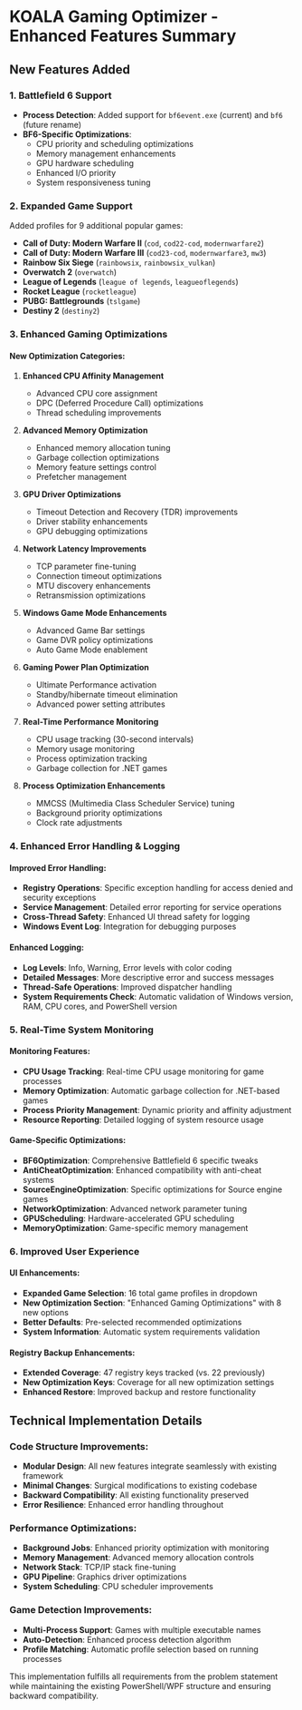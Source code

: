 # KOALA Gaming Optimizer - Enhanced Features Summary

## New Features Added

### 1. Battlefield 6 Support
- **Process Detection**: Added support for `bf6event.exe` (current) and `bf6` (future rename)
- **BF6-Specific Optimizations**: 
  - CPU priority and scheduling optimizations
  - Memory management enhancements
  - GPU hardware scheduling
  - Enhanced I/O priority
  - System responsiveness tuning

### 2. Expanded Game Support
Added profiles for 9 additional popular games:
- **Call of Duty: Modern Warfare II** (`cod`, `cod22-cod`, `modernwarfare2`)
- **Call of Duty: Modern Warfare III** (`cod23-cod`, `modernwarfare3`, `mw3`)
- **Rainbow Six Siege** (`rainbowsix`, `rainbowsix_vulkan`)
- **Overwatch 2** (`overwatch`)
- **League of Legends** (`league of legends`, `leagueoflegends`)
- **Rocket League** (`rocketleague`)
- **PUBG: Battlegrounds** (`tslgame`)
- **Destiny 2** (`destiny2`)

### 3. Enhanced Gaming Optimizations

#### New Optimization Categories:
1. **Enhanced CPU Affinity Management**
   - Advanced CPU core assignment
   - DPC (Deferred Procedure Call) optimizations
   - Thread scheduling improvements

2. **Advanced Memory Optimization**
   - Enhanced memory allocation tuning
   - Garbage collection optimizations
   - Memory feature settings control
   - Prefetcher management

3. **GPU Driver Optimizations**
   - Timeout Detection and Recovery (TDR) improvements
   - Driver stability enhancements
   - GPU debugging optimizations

4. **Network Latency Improvements**
   - TCP parameter fine-tuning
   - Connection timeout optimizations
   - MTU discovery enhancements
   - Retransmission optimizations

5. **Windows Game Mode Enhancements**
   - Advanced Game Bar settings
   - Game DVR policy optimizations
   - Auto Game Mode enablement

6. **Gaming Power Plan Optimization**
   - Ultimate Performance activation
   - Standby/hibernate timeout elimination
   - Advanced power setting attributes

7. **Real-Time Performance Monitoring**
   - CPU usage tracking (30-second intervals)
   - Memory usage monitoring
   - Process optimization tracking
   - Garbage collection for .NET games

8. **Process Optimization Enhancements**
   - MMCSS (Multimedia Class Scheduler Service) tuning
   - Background priority optimizations
   - Clock rate adjustments

### 4. Enhanced Error Handling & Logging

#### Improved Error Handling:
- **Registry Operations**: Specific exception handling for access denied and security exceptions
- **Service Management**: Detailed error reporting for service operations
- **Cross-Thread Safety**: Enhanced UI thread safety for logging
- **Windows Event Log**: Integration for debugging purposes

#### Enhanced Logging:
- **Log Levels**: Info, Warning, Error levels with color coding
- **Detailed Messages**: More descriptive error and success messages
- **Thread-Safe Operations**: Improved dispatcher handling
- **System Requirements Check**: Automatic validation of Windows version, RAM, CPU cores, and PowerShell version

### 5. Real-Time System Monitoring

#### Monitoring Features:
- **CPU Usage Tracking**: Real-time CPU usage monitoring for game processes
- **Memory Optimization**: Automatic garbage collection for .NET-based games
- **Process Priority Management**: Dynamic priority and affinity adjustment
- **Resource Reporting**: Detailed logging of system resource usage

#### Game-Specific Optimizations:
- **BF6Optimization**: Comprehensive Battlefield 6 specific tweaks
- **AntiCheatOptimization**: Enhanced compatibility with anti-cheat systems
- **SourceEngineOptimization**: Specific optimizations for Source engine games
- **NetworkOptimization**: Advanced network parameter tuning
- **GPUScheduling**: Hardware-accelerated GPU scheduling
- **MemoryOptimization**: Game-specific memory management

### 6. Improved User Experience

#### UI Enhancements:
- **Expanded Game Selection**: 16 total game profiles in dropdown
- **New Optimization Section**: "Enhanced Gaming Optimizations" with 8 new options
- **Better Defaults**: Pre-selected recommended optimizations
- **System Information**: Automatic system requirements validation

#### Registry Backup Enhancements:
- **Extended Coverage**: 47 registry keys tracked (vs. 22 previously)
- **New Optimization Keys**: Coverage for all new optimization settings
- **Enhanced Restore**: Improved backup and restore functionality

## Technical Implementation Details

### Code Structure Improvements:
- **Modular Design**: All new features integrate seamlessly with existing framework
- **Minimal Changes**: Surgical modifications to existing codebase
- **Backward Compatibility**: All existing functionality preserved
- **Error Resilience**: Enhanced error handling throughout

### Performance Optimizations:
- **Background Jobs**: Enhanced priority optimization with monitoring
- **Memory Management**: Advanced memory allocation controls
- **Network Stack**: TCP/IP stack fine-tuning
- **GPU Pipeline**: Graphics driver optimizations
- **System Scheduling**: CPU scheduler improvements

### Game Detection Improvements:
- **Multi-Process Support**: Games with multiple executable names
- **Auto-Detection**: Enhanced process detection algorithm
- **Profile Matching**: Automatic profile selection based on running processes

This implementation fulfills all requirements from the problem statement while maintaining the existing PowerShell/WPF structure and ensuring backward compatibility.